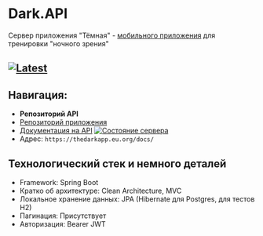 # Dark.API
Сервер приложения "Тёмная" - [мобильного приложения](https://github.com/TheDarkApp/Dark.Client) для тренировки "ночного зрения"

## [![Latest](https://img.shields.io/github/v/tag/MaxBQb/TheDarkApp.Client?sort=date&label=скачать%20приложение&style=for-the-badge&color=424242)](https://github.com/MaxBQb/TheDarkApp.Client/releases/latest/download/DarkApp.apk)

## Навигация:
- **Репозиторий API**
- [Репозиторий приложения](https://github.com/MaxBQb/TheDarkApp.Client)
- [Документация на API](https://thedarkapp.eu.org/docs/)  [![Состояние сервера](https://img.shields.io/website.svg?style=flat&labelColor=424242&down_color=red&label=%D0%A1%D0%B5%D1%80%D0%B2%D0%B5%D1%80&down_message=%D0%92%D1%8B%D0%BA%D0%BB%D1%8E%D1%87%D0%B5%D0%BD&up_color=green&up_message=%D0%94%D0%BE%D1%81%D1%82%D1%83%D0%BF%D0%B5%D0%BD&url=https://thedarkapp.eu.org/docs)](https://thedarkapp.eu.org/docs/)
- Адрес: `https://thedarkapp.eu.org/docs/`


## Технологический стек и немного деталей
- Framework: Spring Boot
- Кратко об архитектуре: Clean Architecture, MVC
- Локальное хранение данных: JPA (Hibernate для Postgres, для тестов H2)
- Пагинация: Присутствует
- Авторизация: Bearer JWT
